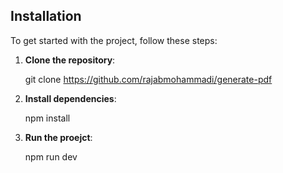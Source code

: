 ## Installation

To get started with the project, follow these steps:

1. **Clone the repository**:

  
   git clone https://github.com/rajabmohammadi/generate-pdf
  
  

2. **Install dependencies**:

   
   npm install
 

3. **Run the proejct**:

   npm run dev
